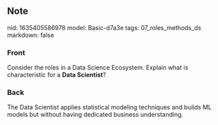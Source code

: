 ## Note
nid: 1635405586978
model: Basic-d7a3e
tags: 07_roles_methods_ds
markdown: false

### Front
Consider the roles in a Data Science Ecosystem. Explain what is characteristic for a <b>Data Scientist</b>?

### Back
The Data Scientist applies statistical modeling techniques and builds ML models but without having dedicated business understanding.
